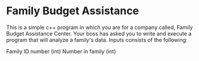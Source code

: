 # Family Budget Assistance
This is a simple c++ program in which you are for a company called, Family Budget Assistance Center. Your boss has asked you to write and execute a program that will analyze a family's data. Inputs consists of the following: 

Family ID number (int)
Number in family (int) 
